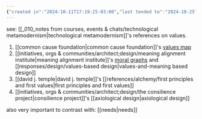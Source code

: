 ```yaml
---
{"created in":"2024-10-11T17:19:25-03:00","last tended to":"2024-10-25T11:39:12-03:00","tags":["concept","alchemy","🌱","design"],"relevancescore":98,"dg-publish":true,"notestage":["🌱"],"created":"2024-10-11T17:19:25.804-03:00","updated":"2024-11-19T16:36:27.674-03:00","permalink":"/concepts/alchemy/values/","dgPassFrontmatter":true}
---
```


see: [[_010_notes from courses, events & chats/technological metamodernism\|technological metamodernism]]'s references on values.

1) [[common cause foundation\|common cause foundation]]'s [values map](https://commoncausefoundation.org/_resources/the-values-map/)
2) [[initiatives, orgs & communities/architect;design/meaning alignment institute\|meaning alignment institute]]'s [moral graphs](https://www.youtube.com/watch?v=bC2pQ78o754) and [[responses/design/values-based design\|values-and-meaning based design]]
3) [[david j. temple\|david j. temple]]'s [[references/alchemy/first principles and first values\|first principles and first values]]
4) [[initiatives, orgs & communities/architect;design/the consilience project\|consilience project]]'s [[axiological design\|axiological design]]

also very important to contrast with: [[needs\|needs]]
